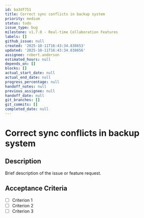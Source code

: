 ```yaml
---
id: ba3df751
title: Correct sync conflicts in backup system
priority: medium
status: todo
issue_type: bug
milestone: v1.7.0 - Real-time Collaboration Features
labels: []
github_issue: null
created: '2025-10-11T16:43:34.838653'
updated: '2025-10-11T16:43:34.838656'
assignee: robert.anderson
estimated_hours: null
depends_on: []
blocks: []
actual_start_date: null
actual_end_date: null
progress_percentage: null
handoff_notes: null
previous_assignee: null
handoff_date: null
git_branches: []
git_commits: []
completed_date: null
---
```


# Correct sync conflicts in backup system

## Description

Brief description of the issue or feature request.

## Acceptance Criteria

- [ ] Criterion 1
- [ ] Criterion 2
- [ ] Criterion 3